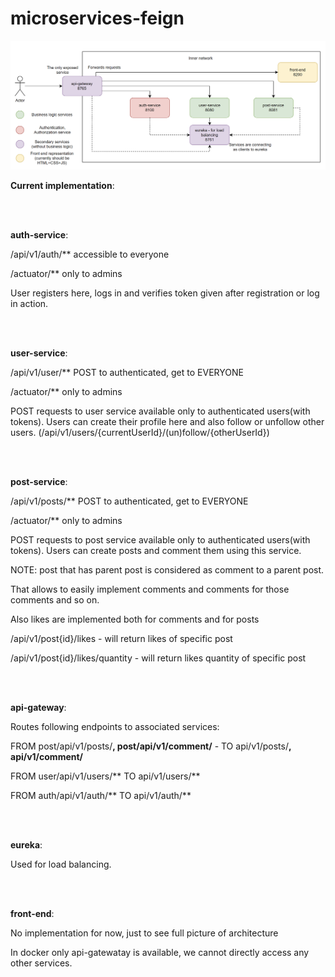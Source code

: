 # microservices-feign
![image](architecture.png)

**Current implementation**:

<br><br>

**auth-service**:

/api/v1/auth/** accessible to everyone

/actuator/** only to admins

User registers here, logs in and verifies token given after registration or log in action.

<br><br>

**user-service**:

/api/v1/user/** POST to authenticated, get to EVERYONE

/actuator/** only to admins

POST requests to user service available only to authenticated users(with tokens). Users can create their profile here and also follow or unfollow other users. (/api/v1/users/{currentUserId}/(un)follow/{otherUserId})

<br><br>

**post-service**:

/api/v1/posts/** POST to authenticated, get to EVERYONE

/actuator/** only to admins

POST requests to post service available only to authenticated users(with tokens). Users can create posts and comment them using this service.

NOTE: post that has parent post is considered as comment to a parent post.

That allows to easily implement comments and comments for those comments and so on.

Also likes are implemented both for comments and for posts

/api/v1/post{id}/likes - will return likes of specific post

/api/v1/post{id}/likes/quantity - will return likes quantity of specific post

<br><br>

**api-gateway**:

Routes following endpoints to associated services:

FROM post/api/v1/posts/**, post/api/v1/comment/** - TO api/v1/posts/**, api/v1/comment/**

FROM user/api/v1/users/** TO api/v1/users/**

FROM auth/api/v1/auth/** TO api/v1/auth/**

<br><br>

**eureka**:

Used for load balancing.

<br><br>

**front-end**:

No implementation for now, just to see full picture of architecture

In docker only api-gatewatay is available, we cannot directly access any other services.
